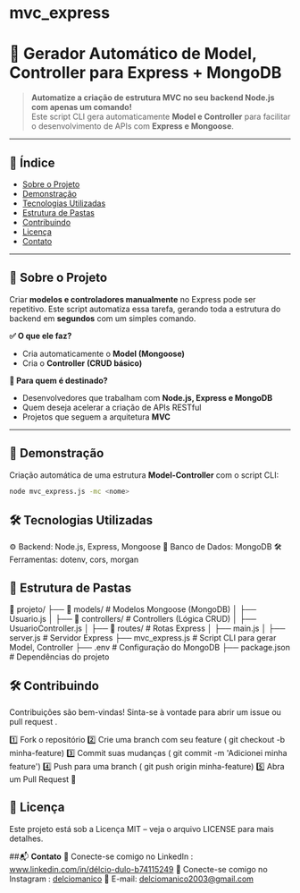 # mvc_express

# 🚀 Gerador Automático de Model, Controller para Express + MongoDB  

> **Automatize a criação de estrutura MVC no seu backend Node.js com apenas um comando!**  
> Este script CLI gera automaticamente **Model e Controller** para facilitar o desenvolvimento de APIs com **Express e Mongoose**.

---

## 📖 **Índice**
- [Sobre o Projeto](#sobre-o-projeto)
- [Demonstração](#demonstração)
- [Tecnologias Utilizadas](#tecnologias-utilizadas)
- [Estrutura de Pastas](#estrutura-de-pastas)
- [Contribuindo](#contribuindo)
- [Licença](#licença)
- [Contato](#contato)

---

## 📜 **Sobre o Projeto**
Criar **modelos e controladores manualmente** no Express pode ser repetitivo. Este script automatiza essa tarefa, gerando toda a estrutura do backend em **segundos** com um simples comando.  

**✅ O que ele faz?**  
- Cria automaticamente o **Model (Mongoose)**  
- Cria o **Controller (CRUD básico)**  

**🔹 Para quem é destinado?**  
- Desenvolvedores que trabalham com **Node.js, Express e MongoDB**  
- Quem deseja acelerar a criação de APIs RESTful  
- Projetos que seguem a arquitetura **MVC**  

---

## 🎥 **Demonstração**
Criação automática de uma estrutura **Model-Controller** com o script CLI:  

```sh
node mvc_express.js -mc <nome>
```
## 🛠 **Tecnologias Utilizadas**
⚙️ Backend: Node.js, Express, Mongoose
🔗 Banco de Dados: MongoDB
🛠 Ferramentas: dotenv, cors, morgan

## 📂 **Estrutura de Pastas**
📂 projeto/
 ├── 📂 models/             # Modelos Mongoose (MongoDB)
 │   ├── Usuario.js
 │
 ├── 📂 controllers/        # Controllers (Lógica CRUD)
 │   ├── UsuarioController.js
 │
 ├── 📂 routes/             # Rotas Express
 │   ├── main.js
 │
 ├── server.js              # Servidor Express
 ├── mvc_express.js         # Script CLI para gerar Model, Controller 
 ├── .env                   # Configuração do MongoDB
 ├── package.json           # Dependências do projeto

## 🛠 **Contribuindo**
Contribuições são bem-vindas! Sinta-se à vontade para abrir um issue ou pull request .

1️⃣ Fork o repositório
2️⃣ Crie uma branch com seu feature ( git checkout -b minha-feature)
3️⃣ Commit suas mudanças ( git commit -m 'Adicionei minha feature')
4️⃣ Push para uma branch ( git push origin minha-feature)
5️⃣ Abra um Pull Request 🚀

## 📜 **Licença**
Este projeto está sob a Licença MIT – veja o arquivo LICENSE para mais detalhes.

##📬 **Contato**
🔗 Conecte-se comigo no LinkedIn : www.linkedin.com/in/délcio-dulo-b74115249
🔗 Conecte-se comigo no Instagram : [delciomanico](https://www.instagram.com/delciomonarca/)
📧 E-mail: delciomanico2003@gmail.com


